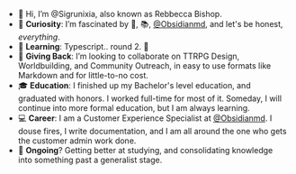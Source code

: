 - 👋 Hi, I’m @Sigrunixia, also known as Rebbecca Bishop.
- 👀 **Curiosity**: I’m fascinated by 🐲, 📚, [@Obsidianmd](https://github.com/obsidianmd), and let's be honest, _everything_.
- 🌱 **Learning**: Typescript.. round 2. 🥊
- 💞️ **Giving Back**: I’m looking to collaborate on TTRPG Design, Worldbuilding, and Community Outreach, in easy to use formats like Markdown and for little-to-no cost.
- 🎓 **Education**: I finished up my Bachelor's level education, and graduated with honors. I worked full-time for most of it. Someday, I will continue into more formal education, but I am always learning.
- 💻 **Career**: I am a Customer Experience Specialist at [@Obsidianmd](https://github.com/obsidianmd). I douse fires, I write documentation, and I am all around the one who gets the customer admin work done. 
- 🫶 **Ongoing**? Getting better at studying, and consolidating knowledge into something past a generalist stage. 
